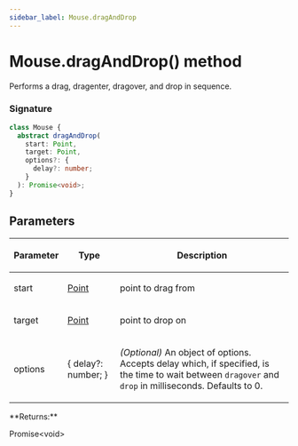 ```yaml
---
sidebar_label: Mouse.dragAndDrop
---
```


# Mouse.dragAndDrop() method

Performs a drag, dragenter, dragover, and drop in sequence.

### Signature

```typescript
class Mouse {
  abstract dragAndDrop(
    start: Point,
    target: Point,
    options?: {
      delay?: number;
    }
  ): Promise<void>;
}
```

## Parameters

<table><thead><tr><th>

Parameter

</th><th>

Type

</th><th>

Description

</th></tr></thead>
<tbody><tr><td>

start

</td><td>

[Point](./puppeteer.point.md)

</td><td>

point to drag from

</td></tr>
<tr><td>

target

</td><td>

[Point](./puppeteer.point.md)

</td><td>

point to drop on

</td></tr>
<tr><td>

options

</td><td>

&#123; delay?: number; &#125;

</td><td>

_(Optional)_ An object of options. Accepts delay which, if specified, is the time to wait between `dragover` and `drop` in milliseconds. Defaults to 0.

</td></tr>
</tbody></table>
**Returns:**

Promise&lt;void&gt;
